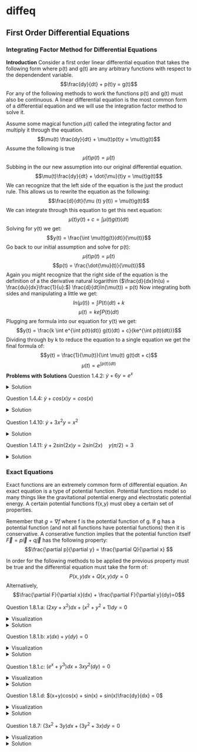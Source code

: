 # diffeq

## First Order Differential Equations

### Integrating Factor Method for Differential Equations

**Introduction**
Consider a first order linear differential equation that takes the following form where p(t) and g(t) are any arbitrary functions with respect to the dependendent variable. 
$$\frac{dy}{dt} + p(t)y = g(t)$$
For any of the following methods to work the functions p(t) and g(t) must also be continuous. A linear differential equation is the most common form of a differential equation and we will use the integration factor method to solve it.

Assume some magical function $\mu(t)$ called the integrating factor and multiply it through the equation.
$$\mu(t) \frac{dy}{dt} + \mu(t)p(t)y = \mu(t)g(t)$$
Assume the following is true
$$\mu(t)p(t) = \dot{\mu}(t)$$
Subbing in the our new assumption into our original differential equation.
$$\mu(t)\frac{dy}{dt} + \dot{\mu}(t)y = \mu(t)g(t)$$
We can recognize that the left side of the equation is the just the product rule. This allows us to rewrite the equation as the following:
$$\frac{d}{dt}(\mu (t) y(t)) = \mu(t)g(t)$$
We can integrate through this equation to get this next equation:
$$\mu(t)y(t) + c = \int \mu(t)g(t)(dt)$$
Solving for y(t) we get:
$$y(t) = \frac{\int \mu(t)g(t)(dt)}{\mu(t)}$$
Go back to our initial assumption and solve for p(t):
$$\mu(t)p(t) = \dot{\mu}(t)$$
$$p(t) = \frac{\dot{\mu}(t)}{\mu(t)}$$
Again you might recognize that the right side of the equation is the definition of a the derivative natural logarithim ($\frac{d}{dx}ln(u) = \frac{du}{dx}\frac{1}{u}:$)
\frac{d}{dt}ln(\mu(t)) = p(t)
Now integrating both sides and manipulating a little we get:
$$ln(\mu (t)) = \int P(t)(dt) + k$$
$$\mu(t) = ke{\int P(t)(dt)}$$
Plugging are formula into our equation for y(t) we get:
$$y(t) = \frac{k \int e^{\int p(t)(dt)} g(t)(dt) + c}{ke^{\int p(t)(dt)}}$$
Dividing through by k to reduce the equation to a single equation we get the final formula of:
$$y(t) = \frac{1}{\mu(t)}(\int \mu(t) g(t)dt + c)$$
$$\mu(t) = e^{\int p(t)(dt)}$$
**Problems with Solutions**
Question 1.4.2:  $\dot{y} + 6y = e^{x}$
<details>
  <summary>Solution</summary>
  <img src="https://github.com/sackn/diffeq/blob/main/Images/intFactor/image1.png" alt="1.4.2">
</details>

Question 1.4.4:  $\dot{y} + cos(x)y = cos(x)$
<details>
  <summary>Solution</summary>
  <img src="https://github.com/sackn/diffeq/blob/main/Images/intFactor/image3.png" alt="1.4.4">
</details>

Question 1.4.10:  $\dot{y}+ 3x^{2}y = x^{2}$
<details>
  <summary>Solution</summary>
  <img src="https://github.com/sackn/diffeq/blob/main/Images/intFactor/image2.png" alt="1.4.10">
</details>

Question 1.4.11:  $\dot{y} + 2sin(2x)y = 2sin(2x) \quad y(\pi/2) = 3$
<details>
  <summary>Solution</summary>
  <img src="https://github.com/sackn/diffeq/blob/main/Images/intFactor/image4.png" alt="1.4.11">
</details>

### Exact Equations
Exact functions are an extremely common form of differential equation. An exact equation is a type of potential function. Potential functions model so many things like the gravitational potential energy and electrostatic potential energy. A certain potential functions f(x,y) must obey a certain set of properties.

Remember that $g = \nabla f$  where f is the potential function of g. If g has a potential function (and not all functions have potential functions) then it is conservative. A conserative function implies that the potential function itself $\vec{F} = p\vec{i} + q\vec{j}$ has the following property:
$$\frac{\partial p}{\partial y} = \frac{\partial Q}{\partial x} $$

In order for the following methods to be applied the previous property must be true and the differential equation must take the form of:
$$P(x,y)dx + Q(x,y)dy = 0$$
Alternatively,
$$\frac{\partial F}{\partial x}(dx) + \frac{\partial F}{\partial y}(dy)=0$$

Question 1.8.1.a:  $(2xy+x^{2})dx + (x^{2}+y^{2}+1)dy = 0$
<details>
  <summary>Visualization</summary>
</details>
<details>
  <summary>Solution</summary>
</details>

Question 1.8.1.b:  $x(dx) + y(dy) = 0$
<details>
  <summary>Visualization</summary>
</details>
<details>
  <summary>Solution</summary>
</details>

Question 1.8.1.c:  $(e^{x}+y^{3})dx + 3xy^2(dy) = 0$
<details>
  <summary>Visualization</summary>
</details>
<details>
  <summary>Solution</summary>
</details>

Question 1.8.1.d:  $(x+y)cos(x) + sin(x) + sin(x)\frac{dy}{dx} = 0$
<details>
  <summary>Visualization</summary>
</details>
<details>
  <summary>Solution</summary>
</details>


Question 1.8.7:  $(3x^{2}+3y)dx+(3y^2+3x)dy = 0$
<details>
  <summary>Visualization</summary>
</details>
<details>
  <summary>Solution</summary>
</details>
